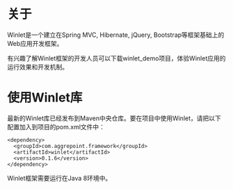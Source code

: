 # 关于
Winlet是一个建立在Spring MVC, Hibernate, jQuery, Bootstrap等框架基础上的Web应用开发框架。

有兴趣了解Winlet框架的开发人员可以下载winlet_demo项目，体验Winlet应用的运行效果和开发机制。

# 使用Winlet库

最新的Winlet库已经发布到Maven中央仓库。要在项目中使用Winlet，请把以下配置加入到项目的pom.xml文件中：

```
<dependency>
  <groupId>com.aggrepoint.framework</groupId>
  <artifactId>winlet</artifactId>
  <version>0.1.6</version>
</dependency>
```
Winlet框架需要运行在Java 8环境中。
